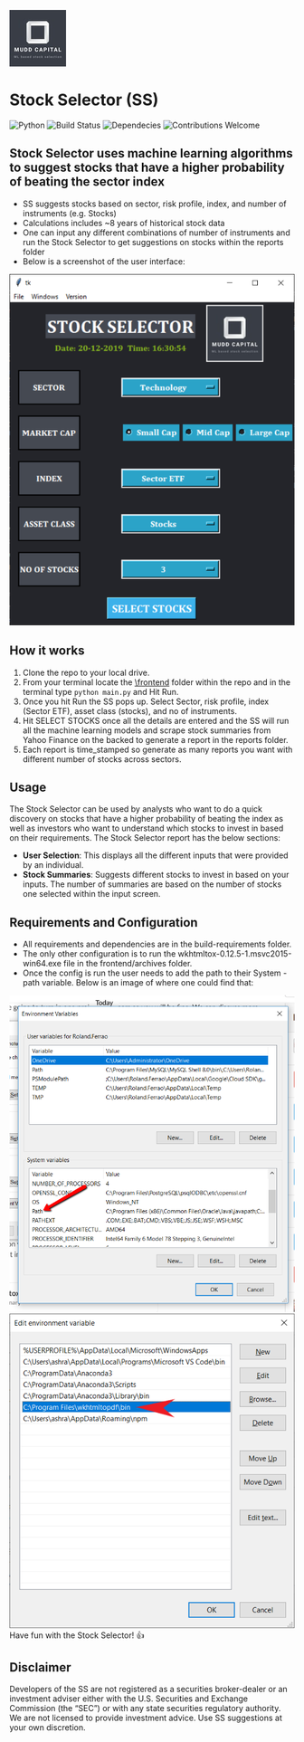 ![Company logo](images/company-logo.jpg)

# Stock Selector (SS)
![Python](https://camo.githubusercontent.com/de59e8e9b410aa0b9479b114040c06468ef33cfc/68747470733a2f2f696d672e736869656c64732e696f2f62616467652f707974686f6e2d76332e362b2d626c75652e737667)  ![Build Status](https://travis-ci.org/anfederico/Clairvoyant.svg?branch=master)  ![Dependecies](https://camo.githubusercontent.com/6266857d1c53194119edf1d9aafae7a4b301fa16/68747470733a2f2f696d672e736869656c64732e696f2f62616467652f646570656e64656e636965732d7570253230746f253230646174652d627269676874677265656e2e737667) ![Contributions Welcome](https://camo.githubusercontent.com/72f84692f9f89555c176bb9e0eca9cf08d97fec9/68747470733a2f2f696d672e736869656c64732e696f2f62616467652f636f6e747269627574696f6e732d77656c636f6d652d6f72616e67652e737667)

## Stock Selector uses machine learning algorithms to suggest stocks that have a higher probability of beating the sector index
* SS suggests stocks based on sector, risk profile, index, and number of instruments (e.g. Stocks)
* Calculations includes ~8 years of historical stock data
* One can input any different combinations of number of instruments and run   the Stock Selector to get suggestions on stocks within the reports folder
* Below is a screenshot of the user interface:

![User interface](images/user_interface.png)


## How it works
1. Clone the repo to your local drive.
2. From your terminal locate the [\frontend](/frontend) folder within the repo and in the terminal type ```python main.py``` and Hit Run.
3. Once you hit Run the SS pops up. Select Sector, risk profile, index (Sector ETF), asset class (stocks), and no of instruments.
4. Hit SELECT STOCKS once all the details are entered and the SS will run all the machine learning models and scrape stock summaries from Yahoo Finance on the backed to generate a report in the reports folder.
5. Each report is time_stamped so generate as many reports you want with different number of stocks across sectors.


## Usage
The Stock Selector can be used by analysts who want to do a quick discovery on stocks that have a higher probability of beating the index as well as investors who want to understand which stocks to invest in based on their requirements.
The Stock Selector report has the below sections:
* **User Selection**: This displays all the different inputs that were provided by an individual.
* **Stock Summaries**: Suggests different stocks to invest in based on your inputs. The number of summaries are based on the number of stocks one selected within the input screen.    


## Requirements and Configuration
* All requirements and dependencies are in the build-requirements folder.
* The only other configuration is to run the wkhtmltox-0.12.5-1.msvc2015-win64.exe file in the frontend/archives folder.
* Once the config is run the user needs to add the path to their System - path variable. Below is an image of where one could find that:

![Environment variable config](images/add_to_path_variable.png)
![Environment variable config](images/add_to_path_variable2.png)
Have fun with the Stock Selector! :+1:

## Disclaimer
Developers of the SS are not registered as a securities broker-dealer or an investment adviser either with the U.S. Securities and Exchange Commission (the “SEC”) or with any state securities regulatory authority. We are not licensed to provide investment advice. Use SS suggestions at your own discretion.
